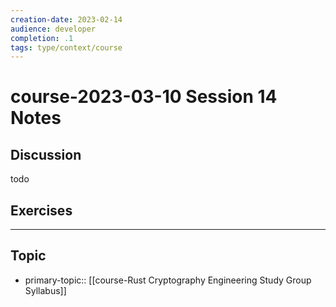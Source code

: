 ```yaml
---
creation-date: 2023-02-14
audience: developer
completion: .1
tags: type/context/course
---
```

# course-2023-03-10 Session 14 Notes

## Discussion
todo

## Exercises

---
## Topic
- primary-topic:: [[course-Rust Cryptography Engineering Study Group Syllabus]]